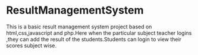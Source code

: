 # ResultManagementSystem

This is a basic result management system project based on html,css,javascript and php.Here when the particular subject teacher logins ,they can add the result of the students.Students can login to view their scores subject wise.
